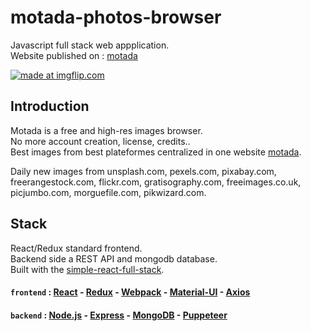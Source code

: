 # motada-photos-browser
Javascript full stack web appplication.  
Website published on : [motada](https://motada-photos-browser.herokuapp.com/)

<a href="https://imgflip.com/gif/2kmc14"><img src="https://i.imgflip.com/2kmc14.gif" title="made at imgflip.com"/></a>

## Introduction

Motada is a free and high-res images browser.  
No more account creation, license, credits..  
Best images from best plateformes centralized in one website [motada](https://motada-photos-browser.herokuapp.com/).
  
Daily new images from  unsplash.com, pexels.com, pixabay.com, freerangestock.com, flickr.com, gratisography.com, freeimages.co.uk, picjumbo.com, morguefile.com, pikwizard.com.

## Stack
React/Redux standard frontend.  
Backend side a REST API and mongodb database.  
Built with the [simple-react-full-stack](https://github.com/crsandeep/simple-react-full-stack).

#### `frontend` : [React](https://github.com/facebook/react) - [Redux](https://github.com/reduxjs/redux) - [Webpack](https://github.com/webpack/webpack) - [Material-UI](https://github.com/mui-org/material-ui) - [Axios](https://github.com/axios/axios)

#### `backend` : [Node.js](https://nodejs.org/en/) - [Express](https://github.com/expressjs/express) - [MongoDB](https://github.com/mongodb/mongo) - [Puppeteer](https://github.com/GoogleChrome/puppeteer)
